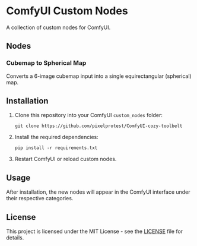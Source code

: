 # ComfyUI Custom Nodes

A collection of custom nodes for ComfyUI.

## Nodes

### Cubemap to Spherical Map

Converts a 6-image cubemap input into a single equirectangular (spherical) map.

## Installation

1. Clone this repository into your ComfyUI `custom_nodes` folder:

	`git clone https://github.com/pixelprotest/ComfyUI-cozy-toolbelt`

2. Install the required dependencies:

	`pip install -r requirements.txt`

3. Restart ComfyUI or reload custom nodes.

## Usage

After installation, the new nodes will appear in the ComfyUI interface under their respective categories.

## License

This project is licensed under the MIT License - see the [LICENSE](LICENSE) file for details.

